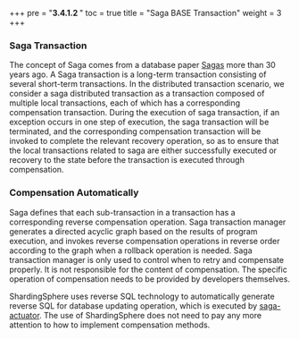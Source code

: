 +++
pre = "<b>3.4.1.2 </b>"
toc = true
title = "Saga BASE Transaction"
weight = 3
+++

### Saga Transaction

The concept of Saga comes from a database paper [Sagas](http://www.cs.cornell.edu/andru/cs711/2002fa/reading/sagas.pdf) more than 30 years ago. A Saga transaction is a long-term transaction 
consisting of several short-term transactions. In the distributed transaction scenario, we consider a saga distributed transaction as a transaction composed of multiple local transactions, each of 
which has a corresponding compensation transaction. During the execution of saga transaction, if an exception occurs in one step of execution, the saga transaction will be terminated, and the 
corresponding compensation transaction will be invoked to complete the relevant recovery operation, so as to ensure that the local transactions related to saga are either successfully executed or 
recovery to the state before the transaction is executed through compensation.

### Compensation Automatically

Saga defines that each sub-transaction in a transaction has a corresponding reverse compensation operation. Saga transaction manager generates a directed acyclic graph based on the results of program execution, and invokes reverse compensation operations in reverse order according to the graph when a rollback operation is needed. Saga transaction manager is only used to control when to retry and compensate properly. It is not responsible for the content of compensation. The specific operation of compensation needs to be provided by developers themselves.

ShardingSphere uses reverse SQL technology to automatically generate reverse SQL for database updating operation, which is executed by [saga-actuator](https://github.com/apache/servicecomb-saga-actuator). The use of ShardingSphere does not need to pay any more attention to how to implement compensation methods.

